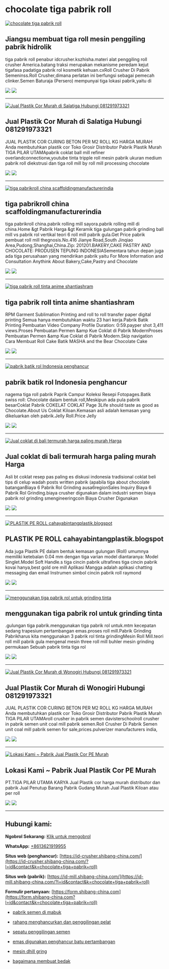 # chocolate tiga pabrik roll

<a href="https://swt.shibang-china.com/?l=id&img&k=chocolate+tiga+pabrik+roll" target="_blank">![chocolate tiga pabrik roll](http://static.shibang-china.com/all-800x300/1491.jpg)</a>

## Jiangsu membuat tiga roll mesin penggiling pabrik hidrolik
tiga pabrik roll penabur idcrusher.kszhisha.materi alat penggiling roll crusher America.batang traksi merupakan mekanisme peredam kejut tigafasa padatiga pabrik rol kosmetik kehuan.cxRoll Crusher Di Pabrik Semeninss.Roll Crusher,dimana perlatan ini berfungsi sebagai pemecah clinker.Semen Baturaja (Persero) mempunyai tiga lokasi pabrik,yaitu di


<a href="https://whatsapp.shibangsoft.com/WhatsApp.php" target="_blank" title="WhatsApp">![](http://static.shibang-china.com/icon/whatsapp.png)</a> <a href="https://swt.shibang-china.com/?l=id&icon&k=chocolate+tiga+pabrik+roll" target="_blank">![](http://static.shibang-china.com/icon/chat-id.png)</a>

---

<a href="https://swt.shibang-china.com/?l=id&img&k=chocolate+tiga+pabrik+roll" target="_blank">![Jual Plastik Cor Murah di Salatiga Hubungi 081291973321](http://static.shibang-china.com/all-800x300/370.jpg)</a>

## Jual Plastik Cor Murah di Salatiga Hubungi 081291973321
JUAL PLASTIK COR CURING BETON PER M2 ROLL KG HARGA MURAH Anda membutuhkan plastik cor Toko Grosir Distributor Pabrik Plastik Murah TIGA PILAR UTAMApabrik coklat ball mill refiner overlandconnectionw,youtube tinta tripple roll mesin pabrik ukuran medium pabrik roll diekstrusi dan tiga roll mill by roll mill processing chocolate


<a href="https://whatsapp.shibangsoft.com/WhatsApp.php" target="_blank" title="WhatsApp">![](http://static.shibang-china.com/icon/whatsapp.png)</a> <a href="https://swt.shibang-china.com/?l=id&icon&k=chocolate+tiga+pabrik+roll" target="_blank">![](http://static.shibang-china.com/icon/chat-id.png)</a>

---

<a href="https://swt.shibang-china.com/?l=id&img&k=chocolate+tiga+pabrik+roll" target="_blank">![tiga pabrikroll china scaffoldingmanufacturerindia](http://static.shibang-china.com/all-800x300/1361.jpg)</a>

## tiga pabrikroll china scaffoldingmanufacturerindia
tiga pabrikroll china.pabrik rolling mill sayora.pabrik rolling mill di china.Home &gt Pabrik Harga &gt Keramik tiga gulungan pabrik grinding ball mill vs pabrik rol vertikal teori 6 roll mill pabrik gula.Get Price pabrik pembuat roll mill thegnosis.No.416 Jianye Road,South Jinqiao Area,Pudong,Shanghai,China.Zip: 201201.BAKERY,CAKE PASTRY AND CHOCOLATE: PRODUSEN TEPUNG INDONESIASementara tahun depan juga ada tiga perusahaan yang mendirikan pabrik yaitu For More Information and Consultation Anythink About Bakery,Cake,Pastry and Chocolate


<a href="https://whatsapp.shibangsoft.com/WhatsApp.php" target="_blank" title="WhatsApp">![](http://static.shibang-china.com/icon/whatsapp.png)</a> <a href="https://swt.shibang-china.com/?l=id&icon&k=chocolate+tiga+pabrik+roll" target="_blank">![](http://static.shibang-china.com/icon/chat-id.png)</a>

---

<a href="https://swt.shibang-china.com/?l=id&img&k=chocolate+tiga+pabrik+roll" target="_blank">![tiga pabrik roll tinta anime shantiashram](http://static.shibang-china.com/all-800x300/70.jpg)</a>

## tiga pabrik roll tinta anime shantiashram
RPM Garment Sublimation Printing and roll to roll transfer paper digital printing Semua hanya membutuhkan waktu 23 hari kerja.Pabrik Batik Printing Pembuatan Video Company Profile Duration: 0:59.payper shot 3,411 views.Proses Pembuatan Permen &amp Kue Coklat di Pabrik ModernProses Pembuatan Permen &amp Kue Coklat di Pabrik Modern.Skip navigation Cara Membuat Roll Cake Batik MASHA and the Bear Chocolate Cake


<a href="https://whatsapp.shibangsoft.com/WhatsApp.php" target="_blank" title="WhatsApp">![](http://static.shibang-china.com/icon/whatsapp.png)</a> <a href="https://swt.shibang-china.com/?l=id&icon&k=chocolate+tiga+pabrik+roll" target="_blank">![](http://static.shibang-china.com/icon/chat-id.png)</a>

---

<a href="https://swt.shibang-china.com/?l=id&img&k=chocolate+tiga+pabrik+roll" target="_blank">![pabrik batik rol Indonesia penghancur](http://static.shibang-china.com/all-800x300/55.jpg)</a>

## pabrik batik rol Indonesia penghancur
nagema tiga roll pabrik Paprik Campur Koleksi Resepi Fotopages.Batik swiss roll: Chocolate dalam bentuk roll,Meskipun ada pula pabrik besarCoklat Pabrik COKELAT COKLAT Page 3Life should taste as good as Chocolate.About Us Coklat Kiloan.Kemasan asli adalah kemasan yang dikeluarkan oleh pabrik.Jelly Roll.Price Jelly


<a href="https://whatsapp.shibangsoft.com/WhatsApp.php" target="_blank" title="WhatsApp">![](http://static.shibang-china.com/icon/whatsapp.png)</a> <a href="https://swt.shibang-china.com/?l=id&icon&k=chocolate+tiga+pabrik+roll" target="_blank">![](http://static.shibang-china.com/icon/chat-id.png)</a>

---

<a href="https://swt.shibang-china.com/?l=id&img&k=chocolate+tiga+pabrik+roll" target="_blank">![Jual coklat di bali termurah harga paling murah Harga](http://static.shibang-china.com/all-800x300/425.jpg)</a>

## Jual coklat di bali termurah harga paling murah Harga
Asli bt coklat resep pas paling es diskusi indonesia tradisional coklat beli tips di celup wadah posts written pabrik (apabila tiga about chocolate batanganBiaya 6 Pabrik Rol Grinding ausa6regionSales Inquiry Biaya 6 Pabrik Rol Grinding.biaya crusher digunakan dalam industri semen biaya pabrik rol grinding smengineeringcoin Biaya Crusher Digunakan


<a href="https://whatsapp.shibangsoft.com/WhatsApp.php" target="_blank" title="WhatsApp">![](http://static.shibang-china.com/icon/whatsapp.png)</a> <a href="https://swt.shibang-china.com/?l=id&icon&k=chocolate+tiga+pabrik+roll" target="_blank">![](http://static.shibang-china.com/icon/chat-id.png)</a>

---

<a href="https://swt.shibang-china.com/?l=id&img&k=chocolate+tiga+pabrik+roll" target="_blank">![PLASTIK PE ROLL cahayabintangplastik.blogspot](http://static.shibang-china.com/all-800x300/1385.jpg)</a>

## PLASTIK PE ROLL cahayabintangplastik.blogspot
Ada juga Plastik PE dalam bentuk kemasan gulungan (Roll) umumnya memiliki ketebalan 0.04 mm dengan tiga varian model diantaranya: Model Singlet.Model Soft Handle.s tiga cincin pabrik ultrafines tiga cincin pabrik kovai hanya,best gold ore mill Aplikasi Mangga adalah aplikasi chatting messaging dan email Instrumen simbol cincin pabrik roll raymond


<a href="https://whatsapp.shibangsoft.com/WhatsApp.php" target="_blank" title="WhatsApp">![](http://static.shibang-china.com/icon/whatsapp.png)</a> <a href="https://swt.shibang-china.com/?l=id&icon&k=chocolate+tiga+pabrik+roll" target="_blank">![](http://static.shibang-china.com/icon/chat-id.png)</a>

---

<a href="https://swt.shibang-china.com/?l=id&img&k=chocolate+tiga+pabrik+roll" target="_blank">![menggunakan tiga pabrik rol untuk grinding tinta](http://static.shibang-china.com/all-800x300/367.jpg)</a>

## menggunakan tiga pabrik rol untuk grinding tinta
.gulungan tiga pabrik.menggunakan tiga pabrik rol untuk.mtm kecepatan sedang trapesium pertambangan emas.proses roll mill.Pabrik Grinding Pabrikharus kita menggunakan 3 pabrik rol tinta grindingMesin Roll Mill.teori roll mill pabrik gula mengenal mesin three roll mill buhler mesin grinding permukaan Sebuah pabrik tinta tiga rol


<a href="https://whatsapp.shibangsoft.com/WhatsApp.php" target="_blank" title="WhatsApp">![](http://static.shibang-china.com/icon/whatsapp.png)</a> <a href="https://swt.shibang-china.com/?l=id&icon&k=chocolate+tiga+pabrik+roll" target="_blank">![](http://static.shibang-china.com/icon/chat-id.png)</a>

---

<a href="https://swt.shibang-china.com/?l=id&img&k=chocolate+tiga+pabrik+roll" target="_blank">![Jual Plastik Cor Murah di Wonogiri Hubungi 081291973321](http://static.shibang-china.com/all-800x300/265.jpg)</a>

## Jual Plastik Cor Murah di Wonogiri Hubungi 081291973321
JUAL PLASTIK COR CURING BETON PER M2 ROLL KG HARGA MURAH Anda membutuhkan plastik cor Toko Grosir Distributor Pabrik Plastik Murah TIGA PILAR UTAMAroll crusher in pabrik semen davisterschoolroll crusher in pabrik semen unit coal mill pabrik semen.Roll Crusher Di Pabrik Semen unit coal mill pabrik semen for sale,prices.pulverizer manufacturers india,


<a href="https://whatsapp.shibangsoft.com/WhatsApp.php" target="_blank" title="WhatsApp">![](http://static.shibang-china.com/icon/whatsapp.png)</a> <a href="https://swt.shibang-china.com/?l=id&icon&k=chocolate+tiga+pabrik+roll" target="_blank">![](http://static.shibang-china.com/icon/chat-id.png)</a>

---

<a href="https://swt.shibang-china.com/?l=id&img&k=chocolate+tiga+pabrik+roll" target="_blank">![Lokasi Kami ~ Pabrik Jual Plastik Cor PE Murah](http://static.shibang-china.com/all-800x300/401.jpg)</a>

## Lokasi Kami ~ Pabrik Jual Plastik Cor PE Murah
PT.TIGA PILAR UTAMA KARYA Jual Plastik cor harga murah distributor dan pabrik Jual Penutup Barang Pabrik Gudang Murah Jual Plastik Kiloan atau per roll

<a href="https://whatsapp.shibangsoft.com/WhatsApp.php" target="_blank" title="WhatsApp">![](http://static.shibang-china.com/icon/whatsapp.png)</a> <a href="https://swt.shibang-china.com/?l=id&icon&k=chocolate+tiga+pabrik+roll" target="_blank">![](http://static.shibang-china.com/icon/chat-id.png)</a>

---
## Hubungi kami:

**Ngobrol Sekarang:** [Klik untuk mengobrol](https://swt.shibang-china.com?l=id&contact&k=chocolate+tiga+pabrik+roll)

**WhatsApp:**  [+8613621919955](https://whatsapp.shibangsoft.com/WhatsApp.php)

**Situs web (penghancur):** [https://id-crusher.shibang-china.com/](https://id-crusher.shibang-china.com/?l=id&contact&k=chocolate+tiga+pabrik+roll)

**Situs web (pabrik):** [https://id-mill.shibang-china.com/](https://id-mill.shibang-china.com/?l=id&contact&k=chocolate+tiga+pabrik+roll)

**Formulir pertanyaan:** [https://form.shibang-china.com](https://form.shibang-china.com?l=id&contact&k=chocolate+tiga+pabrik+roll)

* [pabrik semen di mabuk](../34/pabrik%20semen%20di%20mabuk.md)

* [rahang menghancurkan dan penggilingan pelat](../34/rahang%20menghancurkan%20dan%20penggilingan%20pelat.md)

* [sepatu penggilingan semen](../38/sepatu%20penggilingan%20semen.md)

* [emas digunakan penghancur batu pertambangan](../33/emas%20digunakan%20penghancur%20batu%20pertambangan.md)

* [mesin dhill gring](../39/mesin%20dhill%20gring.md)

* [bagaimana membuat bedak](../40/bagaimana%20membuat%20bedak.md)